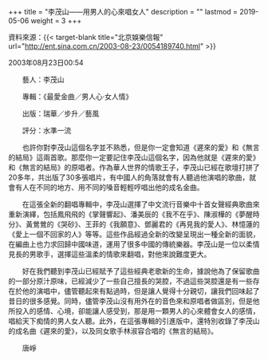 +++
title = "李茂山——用男人的心來唱女人"
description = ""
lastmod = 2019-05-06
weight = 3
+++

資料來源：{{< target-blank title="北京娛樂信報" url="http://ent.sina.com.cn/2003-08-23/0054189740.html" >}}

2003年08月23日00:54
	
　　藝人：李茂山

　　專輯：《最愛金曲／男人心·女人情》

　　出版：瑞華／步升／藝風

　　評分：水準一流

　　也許你對李茂山這個名字並不熟悉，但是你一定會知道《遲來的愛》和《無言的結局》這兩首歌。那麼你一定要記住李茂山這個名字，因為他就是《遲來的愛》和《無言的結局》的原唱者。作為華人世界的情歌王子，李茂山已經在歌壇打拼了20多年，共出版了30多張唱片，有中國人的角落就會有人聽過他演唱的歌曲，就會有人在不同的地方、用不同的嗓音輕輕哼唱出他的成名金曲。

　　在這張全新的翻唱專輯中，李茂山選擇了中文流行音樂中十首女聲經典歌曲來重新演繹，包括鳳飛飛的《掌聲響起》、潘美辰的《我不在乎》、陳淑樺的《夢醒時分》、黃鶯鶯的《哭砂》、王菲的《我願意》、鄧麗君的《再見我的愛人》、林憶蓮的《愛上一個不回家的人》等等。這些作品經過全新的改變呈現出一種全新的面貌，在編曲上也力求回歸中國味道，運用了很多中國的傳統樂器。李茂山是一位以柔情見長的男歌手，選擇這些溫柔的情歌來翻唱，對他來說難度更大。

　　好在我們聽到李茂山已經賦予了這些經典老歌新的生命，據說他為了保留歌曲的一部分原汁原味，已經減少了一些自己擅長的哭腔，不過這些哭腔還是有一些存在於他的演唱中，儘管聽起來有點過時，但是讓人覺得十分親切，讓我們回味起了昔日的很多感覺。同時，儘管李茂山沒有用外在的音色來和原唱者做區別，但是他所投入的感情、心境，卻能讓人感受到，那是用一顆男人的心來體會女人的感情，唱給天下痴情的男人女人聽。此外，在這張專輯的引進版中，還特別收錄了李茂山的成名曲《遲來的愛》，以及同女歌手林淑容合唱的《無言的結局》。

　　唐崢
